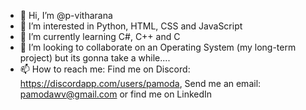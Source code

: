 - 👋 Hi, I’m @p-vitharana
- 👀 I’m interested in Python, HTML, CSS and JavaScript
- 🌱 I’m currently learning C#, C++ and C
- 💞️ I’m looking to collaborate on an Operating System (my long-term project) but its gonna take a while....
- 📫 How to reach me: Find me on Discord: https://discordapp.com/users/pamoda, Send me an email: pamodawv@gmail.com or find me on LinkedIn

